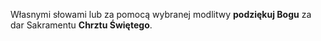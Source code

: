 Własnymi słowami lub za pomocą wybranej modlitwy **podziękuj Bogu** za dar Sakramentu **Chrztu Świętego**.
